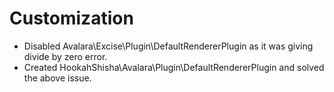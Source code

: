 # Customization

- Disabled Avalara\Excise\Plugin\DefaultRendererPlugin as it was giving divide by zero error.
- Created HookahShisha\Avalara\Plugin\DefaultRendererPlugin and solved the above issue.
